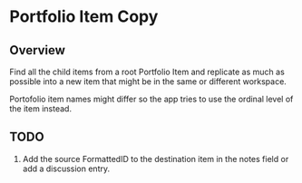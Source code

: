 Portfolio Item Copy
===================

## Overview

Find all the child items from a root Portfolio Item and replicate as much as possible into a new item that
might be in the same or different workspace.

Portofolio item names might differ so the app tries to use the ordinal level of the item instead.

## TODO

1. Add the source FormattedID to the destination item in the notes field or add a discussion entry.